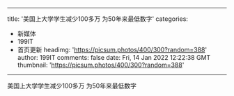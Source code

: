 
---
title: '美国上大学学生减少100多万 为50年来最低数字'
categories: 
 - 新媒体
 - 199IT
 - 首页更新
headimg: 'https://picsum.photos/400/300?random=388'
author: 199IT
comments: false
date: Fri, 14 Jan 2022 12:22:38 GMT
thumbnail: 'https://picsum.photos/400/300?random=388'
---

<div>   
美国上大学学生减少100多万 为50年来最低数字  
</div>
            